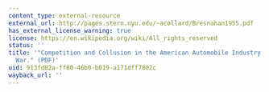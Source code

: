 ```yaml
---
content_type: external-resource
external_url: http://pages.stern.nyu.edu/~acollard/Bresnahan1955.pdf
has_external_license_warning: true
license: https://en.wikipedia.org/wiki/All_rights_reserved
status: ''
title: '"Competition and Collusion in the American Automobile Industry: The 1955 Price
  War." (PDF)'
uid: 913fd82a-ff80-46b0-b019-a171dff7802c
wayback_url: ''
---
```


